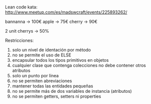 Lean code kata: http://www.meetup.com/es/madswcraft/events/225893262/

bannanna -> 100€
apple -> 75€
cherry -> 90€

2 unit cherrys -> 50%

Restricciones:
1. solo un nivel de identación por método
2. no se permite el uso de ELSE
3. encapsular todos los tipos primitivos en objetos
4. cualquier clase que contenga colecciones no debe contener otros atributos
5. solo un punto por línea
6. no se permiten abreviaciones
7. mantener todas las entidades pequeñas
8. no se permite más de dos variables de instancia (atributos)
9. no se permiten getters, setters ni properties